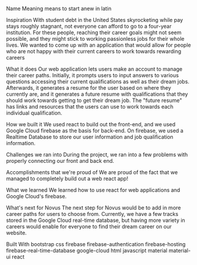 Name Meaning
means to start anew in latin

Inspiration
With student debt in the United States skyrocketing while pay stays roughly stagnant, not everyone can afford to go to a four-year institution. For these people, reaching their career goals might not seem possible, and they might stick to working passionless jobs for their whole lives. We wanted to come up with an application that would allow for people who are not happy with their current careers to work towards rewarding careers

What it does
Our web application lets users make an account to manage their career paths. Initially, it prompts users to input answers to various questions accessing their current qualifications as well as their dream jobs. Afterwards, it generates a resume for the user based on where they currently are, and it generates a future resume with qualifications that they should work towards getting to get their dream job. The "future resume" has links and resources that the users can use to work towards each individual qualification.

How we built it
We used react to build out the front-end, and we used Google Cloud firebase as the basis for back-end. On firebase, we used a Realtime Database to store our user information and job qualification information.

Challenges we ran into
During the project, we ran into a few problems with properly connecting our front and back end.

Accomplishments that we're proud of
We are proud of the fact that we managed to completely build out a web react app!

What we learned
We learned how to use react for web applications and Google Cloud's firebase.

What's next for Novus
The next step for Novus would be to add in more career paths for users to choose from. Currently, we have a few tracks stored in the Google Cloud real-time database, but having more variety in careers would enable for everyone to find their dream career on our website.

Built With
bootstrap
css
firebase
firebase-authentication
firebase-hosting
firebase-real-time-database
google-cloud
html
javascript
material
material-ui
react
